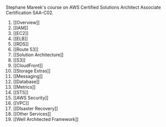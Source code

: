 Stephane Mareek's course on AWS Certified Solutions Architect Associate Certification 
SAA-C02.
1.  [[Overview]]
2.  [[IAM]]
3.  [[EC2]]
4.  [[ELB]]
5.  [[RDS]]
6.  [[Route 53]]
7.  [[Solution Architecture]]
8.  [[S3]]
9.  [[CloudFront]]
10.  [[Storage Extras]]
11.  [[Messaging]]
12.  [[Database]]
13.  [[Metrics]]
14.  [[STS]]
15.  [[AWS Security]]
16.  [[VPC]]
17.  [[DIsaster Recovery]]
18.  [[Other Services]]
19.  [[Well Architected Framework]]
